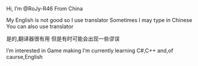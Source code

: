 Hi, I’m @RoJy-R46
From China

My English is not good
so I use translator
Sometimes I may type in Chinese
You can also use translator

是的,翻译器很有用
但是有时可能会出现一些谬误

I’m interested in Game making
I’m currently learning C#,C++
and,of caurse,English


<!---
RoJy-R46/RoJy-R46 is a ✨ special ✨ repository because its `README.md` (this file) appears on your GitHub profile.
You can click the Preview link to take a look at your changes.
--->
